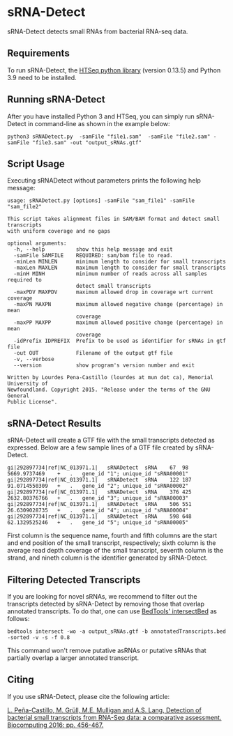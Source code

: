# sRNA-Detect

sRNA-Detect detects small RNAs from bacterial RNA-seq data.

## Requirements

To run sRNA-Detect, the [HTSeq  python library](http://htseq.readthedocs.io/en/release_0.9.1/) (version 0.13.5) and Python 3.9 need to be installed. 

## Running sRNA-Detect

After you have installed Python 3 and HTSeq, you can simply run sRNA-Detect in command-line as shown in the example below:

```
python3 sRNADetect.py  -samFile "file1.sam"  -samFile "file2.sam" -samFile "file3.sam" -out "output_sRNAs.gtf"
```

## Script Usage

Executing sRNADetect without parameters prints the following help message:

```
usage: sRNADetect.py [options] -samFile "sam_file1" -samFile "sam_file2"

This script takes alignment files in SAM/BAM format and detect small transcripts
with uniform coverage and no gaps

optional arguments:
  -h, --help          show this help message and exit
  -samFile SAMFILE    REQUIRED: sam/bam file to read.
  -minLen MINLEN      minimum length to consider for small transcripts
  -maxLen MAXLEN      maximum length to consider for small transcripts
  -minH MINH          minimum number of reads across all samples required to
                      detect small transcripts
  -maxPDV MAXPDV      maximum allowed drop in coverage wrt current coverage
  -maxPN MAXPN        maximum allowed negative change (percentage) in mean
                      coverage
  -maxPP MAXPP        maximum allowed positive change (percentage) in mean
                      coverage
  -idPrefix IDPREFIX  Prefix to be used as identifier for sRNAs in gtf file
  -out OUT            Filename of the output gtf file
  -v, --verbose
  --version           show program's version number and exit

Written by Lourdes Pena-Castillo (lourdes at mun dot ca), Memorial University of
Newfoundland. Copyright 2015. "Release under the terms of the GNU General
Public License".
```

## sRNA-Detect Results

sRNA-Detect will create a GTF file with the small transcripts detected as expressed. Below are a few sample lines of a GTF file created by sRNA-Detect.

```
gi|292897734|ref|NC_013971.1|	sRNADetect	sRNA	67	98	5669.9737469	+	.	gene_id "1"; unique_id "sRNA00001"
gi|292897734|ref|NC_013971.1|	sRNADetect	sRNA	122	187	91.0714550309	+	.	gene_id "2"; unique_id "sRNA00002"
gi|292897734|ref|NC_013971.1|	sRNADetect	sRNA	376	425	2632.80376766	+	.	gene_id "3"; unique_id "sRNA00003"
gi|292897734|ref|NC_013971.1|	sRNADetect	sRNA	506	551	26.6309028735	+	.	gene_id "4"; unique_id "sRNA00004"
gi|292897734|ref|NC_013971.1|	sRNADetect	sRNA	598	648	62.1329525246	+	.	gene_id "5"; unique_id "sRNA00005"
```

First column is the sequence name, fourth and fifth columns are the start and end position of the small transcript, respectively; sixth column is the average read depth coverage of the small transcript, seventh column is the strand, and nineth column is the identifier generated by sRNA-Detect.

## Filtering Detected Transcripts

If you are looking for novel sRNAs, we recommend to filter out the transcripts detected by sRNA-Detect by removing those that overlap annotated transcripts. To do that, one can use [BedTools' intersectBed](http://bedtools.readthedocs.io/en/latest/content/tools/intersect.html) as follows:

```
bedtools intersect -wo -a output_sRNAs.gtf -b annotatedTranscripts.bed -sorted -v -s -f 0.8
```
This command won't remove putative asRNAs or putative sRNAs that partially overlap a larger annotated transcript.

## Citing

If you use sRNA-Detect, please cite the following article:

[L. Peña-Castillo, M. Grüll, M.E. Mulligan and A.S. Lang, Detection of bacterial small transcripts from RNA-Seq data: a comparative assessment. Biocomputing 2016: pp. 456-467.](https://doi.org/10.1142/9789814749411_0042)

